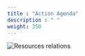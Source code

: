 ```yaml
---
title : "Action Agenda"
description : " "
weight: 350
---
```


 
  ![Resources relations](/project/create-action-agenda.jpg)

